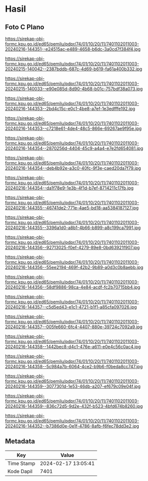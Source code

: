 # Hasil

## Foto C Plano

https://sirekap-obj-formc.kpu.go.id/ed65/pemilu/pdpr/74/01/10/20/11/7401102011003-20240216-144351--e24515ac-e489-4658-b6dc-3a0cd7f384f4.jpg

https://sirekap-obj-formc.kpu.go.id/ed65/pemilu/pdpr/74/01/10/20/11/7401102011003-20240215-140042--2387bddb-687c-4d69-b619-fa61a400b332.jpg

https://sirekap-obj-formc.kpu.go.id/ed65/pemilu/pdpr/74/01/10/20/11/7401102011003-20240215-140033--e90e085d-8d90-4b68-b01c-757bdf38a073.jpg

https://sirekap-obj-formc.kpu.go.id/ed65/pemilu/pdpr/74/01/10/20/11/7401102011003-20240216-144353--2bd4c15c-e0c1-4be8-a7ef-1e3edfffe192.jpg

https://sirekap-obj-formc.kpu.go.id/ed65/pemilu/pdpr/74/01/10/20/11/7401102011003-20240216-144353--c7218e61-4de4-48c5-866e-69267ae9f95e.jpg

https://sirekap-obj-formc.kpu.go.id/ed65/pemilu/pdpr/74/01/10/20/11/7401102011003-20240216-144354--2870256d-4404-45c9-a4a4-e7e2fd654081.jpg

https://sirekap-obj-formc.kpu.go.id/ed65/pemilu/pdpr/74/01/10/20/11/7401102011003-20240216-144354--deb4b92e-a3c0-40fc-9f3e-caed20da7f79.jpg

https://sirekap-obj-formc.kpu.go.id/ed65/pemilu/pdpr/74/01/10/20/11/7401102011003-20240216-144354--da1f78e9-1e3b-4f1d-b7ef-8714211c17fb.jpg

https://sirekap-obj-formc.kpu.go.id/ed65/pemilu/pdpr/74/01/10/20/11/7401102011003-20240216-144355--46741de2-771e-4ae5-bd18-aa5384187127.jpg

https://sirekap-obj-formc.kpu.go.id/ed65/pemilu/pdpr/74/01/10/20/11/7401102011003-20240216-144355--3396a1d0-a8b1-4b66-b899-a8c199ca7991.jpg

https://sirekap-obj-formc.kpu.go.id/ed65/pemilu/pdpr/74/01/10/20/11/7401102011003-20240216-144356--92713025-f0ef-4279-89e8-0bd63921f907.jpg

https://sirekap-obj-formc.kpu.go.id/ed65/pemilu/pdpr/74/01/10/20/11/7401102011003-20240216-144356--55ee2194-469f-42b2-9b89-a0d3c0b8aebb.jpg

https://sirekap-obj-formc.kpu.go.id/ed65/pemilu/pdpr/74/01/10/20/11/7401102011003-20240216-144356--58df9886-98ca-4e84-acdf-fc2b70715bb4.jpg

https://sirekap-obj-formc.kpu.go.id/ed65/pemilu/pdpr/74/01/10/20/11/7401102011003-20240216-144357--c5d5ed43-e1c1-4721-b1f1-a85cfa097026.jpg

https://sirekap-obj-formc.kpu.go.id/ed65/pemilu/pdpr/74/01/10/20/11/7401102011003-20240216-144357--005fe660-6fc4-4407-880e-39724c7092a9.jpg

https://sirekap-obj-formc.kpu.go.id/ed65/pemilu/pdpr/74/01/10/20/11/7401102011003-20240216-144358--1442bec8-d4c1-476e-a611-e0e4c56c0ac4.jpg

https://sirekap-obj-formc.kpu.go.id/ed65/pemilu/pdpr/74/01/10/20/11/7401102011003-20240216-144358--5c984a7b-6064-4ce2-b9b6-f0beda8cc747.jpg

https://sirekap-obj-formc.kpu.go.id/ed65/pemilu/pdpr/74/01/10/20/11/7401102011003-20240216-144359--3077301d-1e53-46db-a207-ef679c09e04f.jpg

https://sirekap-obj-formc.kpu.go.id/ed65/pemilu/pdpr/74/01/10/20/11/7401102011003-20240216-144359--836c72d5-9d2e-432f-b523-4bfd674b8260.jpg

https://sirekap-obj-formc.kpu.go.id/ed65/pemilu/pdpr/74/01/10/20/11/7401102011003-20240216-144352--b7386d0e-0e1f-4786-8afb-f6fec78dd3e2.jpg


## Metadata

| Key        | Value               |
| ---------- | ------------------- |
| Time Stamp | 2024-02-17 13:05:41 |
| Kode Dapil | 7401                |



